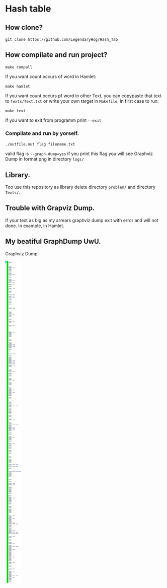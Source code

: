 # Hash table

## How clone?
```
git clone https://github.com/LegendaryHog/Hash_Tab
```
## How compilate and run project?

```
make compall
```
If you want count occurs of word in Hamlet:
```
make hamlet
```
If you want count occurs pf word in other Text, you can copypaste that text to `Texts/Text.txt` or write your own target in `Makefile`. In first case to run:
```
make text
```

If you want to exit from programm print `--exit`

### Compilate and run by yorself.

```
./outfile.out flag filename.txt
```
valid flag is `--graph-dump=yes` if you print this flag you will see Graphviz Dump in format png in directory `logs/`
## Library.

Too use this repository as library delete directory `problem/` and directory `Texts/`.

## Trouble with Grapviz Dump.

If your text as big as my arrears graphviz dump exit with error and will not done. In example, in Hamlet.

## My beatiful GraphDump UwU.
Graphviz Dump

![Graphviz Dump](https://github.com/LegendaryHog/Hash_Tab/blob/master/logs/Graph_Dump0.png)